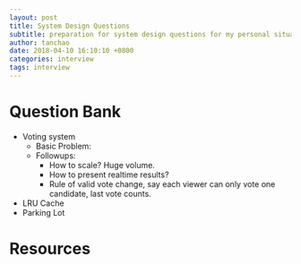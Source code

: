 ```yaml
---
layout: post
title: System Design Questions
subtitle: preparation for system design questions for my personal situation
author: tanchao
date: 2018-04-10 16:10:10 +0800
categories: interview
tags: interview
---
```


# Question Bank
- Voting system
  - Basic Problem:
  - Followups:
    - How to scale? Huge volume.
    - How to present realtime results?
    - Rule of valid vote change, say each viewer can only vote one candidate, last vote counts.
- LRU Cache
- Parking Lot

# Resources




